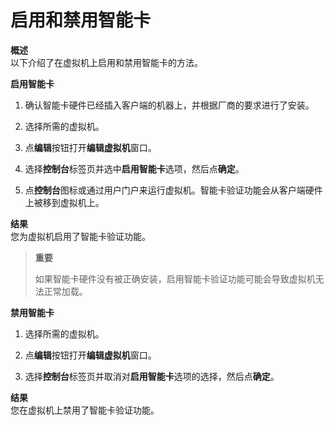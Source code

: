 # 启用和禁用智能卡

**概述**<br/>
以下介绍了在虚拟机上启用和禁用智能卡的方法。

**启用智能卡**
1. 确认智能卡硬件已经插入客户端的机器上，并根据厂商的要求进行了安装。

2. 选择所需的虚拟机。

3. 点**编辑**按钮打开**编辑虚拟机**窗口。

4. 选择**控制台**标签页并选中**启用智能卡**选项，然后点**确定**。

5. 点**控制台**图标或通过用户门户来运行虚拟机。智能卡验证功能会从客户端硬件上被移到虚拟机上。

**结果**<br/>
您为虚拟机启用了智能卡验证功能。

> **重要**
>
> 如果智能卡硬件没有被正确安装，启用智能卡验证功能可能会导致虚拟机无法正常加载。

**禁用智能卡**
1. 选择所需的虚拟机。

2. 点**编辑**按钮打开**编辑虚拟机**窗口。

3. 选择**控制台**标签页并取消对**启用智能卡**选项的选择，然后点**确定**。

**结果**<br/>
您在虚拟机上禁用了智能卡验证功能。

